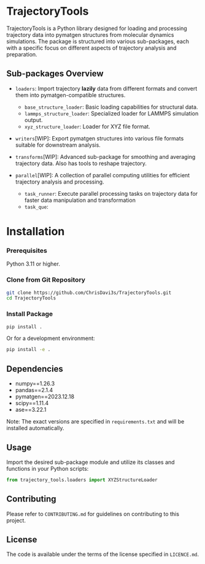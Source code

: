 # TrajectoryTools

TrajectoryTools is a Python library designed for loading and processing trajectory data into pymatgen structures from molecular dynamics simulations. The package is structured into various sub-packages, each with a specific focus on different aspects of trajectory analysis and preparation.

## Sub-packages Overview

- `loaders`: Import trajectory **lazily**  data from different formats and convert them into pymatgen-compatible structures.
  - `base_structure_loader`: Basic loading capabilities for structural data.
  - `lammps_structure_loader`: Specialized loader for LAMMPS simulation output.
  - `xyz_structure_loader`: Loader for XYZ file format.

- `writers`[WIP]: Export pymatgen structures into various file formats suitable for downstream analysis.

- `transforms`[WIP]: Advanced sub-package for smoothing and averaging trajectory data. Also has tools to reshape trajectory.

- `parallel`[WIP]:  A collection of parallel computing utilities for efficient trajectory analysis and processing.
    - `task_runner`: Execute parallel processing tasks on trajectory data for faster data manipulation and transformation
    - `task_que`: 

# Installation

### Prerequisites
Python 3.11 or higher.

### Clone from Git Repository
```bash
git clone https://github.com/ChrisDavi3s/TrajectoryTools.git
cd TrajectoryTools
```
### Install Package
```bash
pip install .
```

Or for a development environment:
```bash
pip install -e .
```

## Dependencies
- numpy==1.26.3
- pandas==2.1.4
- pymatgen==2023.12.18
- scipy==1.11.4
- ase==3.22.1

Note: The exact versions are specified in `requirements.txt` and will be installed automatically.

## Usage

Import the desired sub-package module and utilize its classes and functions in your Python scripts:
```python
from trajectory_tools.loaders import XYZStructureLoader
```

## Contributing
Please refer to `CONTRIBUTING.md` for guidelines on contributing to this project.

## License
The code is available under the terms of the license specified in `LICENCE.md`.

